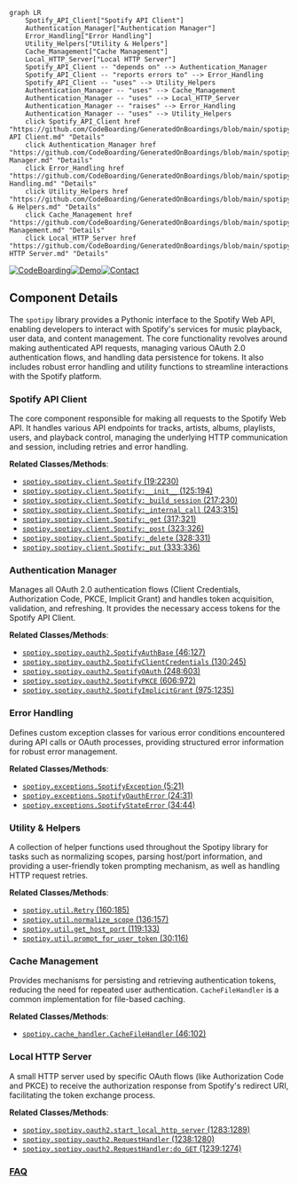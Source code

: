 ```mermaid
graph LR
    Spotify_API_Client["Spotify API Client"]
    Authentication_Manager["Authentication Manager"]
    Error_Handling["Error Handling"]
    Utility_Helpers["Utility & Helpers"]
    Cache_Management["Cache Management"]
    Local_HTTP_Server["Local HTTP Server"]
    Spotify_API_Client -- "depends on" --> Authentication_Manager
    Spotify_API_Client -- "reports errors to" --> Error_Handling
    Spotify_API_Client -- "uses" --> Utility_Helpers
    Authentication_Manager -- "uses" --> Cache_Management
    Authentication_Manager -- "uses" --> Local_HTTP_Server
    Authentication_Manager -- "raises" --> Error_Handling
    Authentication_Manager -- "uses" --> Utility_Helpers
    click Spotify_API_Client href "https://github.com/CodeBoarding/GeneratedOnBoardings/blob/main/spotipy/Spotify API Client.md" "Details"
    click Authentication_Manager href "https://github.com/CodeBoarding/GeneratedOnBoardings/blob/main/spotipy/Authentication Manager.md" "Details"
    click Error_Handling href "https://github.com/CodeBoarding/GeneratedOnBoardings/blob/main/spotipy/Error Handling.md" "Details"
    click Utility_Helpers href "https://github.com/CodeBoarding/GeneratedOnBoardings/blob/main/spotipy/Utility & Helpers.md" "Details"
    click Cache_Management href "https://github.com/CodeBoarding/GeneratedOnBoardings/blob/main/spotipy/Cache Management.md" "Details"
    click Local_HTTP_Server href "https://github.com/CodeBoarding/GeneratedOnBoardings/blob/main/spotipy/Local HTTP Server.md" "Details"
```
[![CodeBoarding](https://img.shields.io/badge/Generated%20by-CodeBoarding-9cf?style=flat-square)](https://github.com/CodeBoarding/GeneratedOnBoardings)[![Demo](https://img.shields.io/badge/Try%20our-Demo-blue?style=flat-square)](https://www.codeboarding.org/demo)[![Contact](https://img.shields.io/badge/Contact%20us%20-%20contact@codeboarding.org-lightgrey?style=flat-square)](mailto:contact@codeboarding.org)

## Component Details

The `spotipy` library provides a Pythonic interface to the Spotify Web API, enabling developers to interact with Spotify's services for music playback, user data, and content management. The core functionality revolves around making authenticated API requests, managing various OAuth 2.0 authentication flows, and handling data persistence for tokens. It also includes robust error handling and utility functions to streamline interactions with the Spotify platform.

### Spotify API Client
The core component responsible for making all requests to the Spotify Web API. It handles various API endpoints for tracks, artists, albums, playlists, users, and playback control, managing the underlying HTTP communication and session, including retries and error handling.


**Related Classes/Methods**:

- <a href="https://github.com/spotipy-dev/spotipy/blob/master/spotipy/client.py#L19-L2230" target="_blank" rel="noopener noreferrer">`spotipy.spotipy.client.Spotify` (19:2230)</a>
- <a href="https://github.com/spotipy-dev/spotipy/blob/master/spotipy/client.py#L125-L194" target="_blank" rel="noopener noreferrer">`spotipy.spotipy.client.Spotify:__init__` (125:194)</a>
- <a href="https://github.com/spotipy-dev/spotipy/blob/master/spotipy/client.py#L217-L230" target="_blank" rel="noopener noreferrer">`spotipy.spotipy.client.Spotify:_build_session` (217:230)</a>
- <a href="https://github.com/spotipy-dev/spotipy/blob/master/spotipy/client.py#L243-L315" target="_blank" rel="noopener noreferrer">`spotipy.spotipy.client.Spotify:_internal_call` (243:315)</a>
- <a href="https://github.com/spotipy-dev/spotipy/blob/master/spotipy/client.py#L317-L321" target="_blank" rel="noopener noreferrer">`spotipy.spotipy.client.Spotify:_get` (317:321)</a>
- <a href="https://github.com/spotipy-dev/spotipy/blob/master/spotipy/client.py#L323-L326" target="_blank" rel="noopener noreferrer">`spotipy.spotipy.client.Spotify:_post` (323:326)</a>
- <a href="https://github.com/spotipy-dev/spotipy/blob/master/spotipy/client.py#L328-L331" target="_blank" rel="noopener noreferrer">`spotipy.spotipy.client.Spotify:_delete` (328:331)</a>
- <a href="https://github.com/spotipy-dev/spotipy/blob/master/spotipy/client.py#L333-L336" target="_blank" rel="noopener noreferrer">`spotipy.spotipy.client.Spotify:_put` (333:336)</a>


### Authentication Manager
Manages all OAuth 2.0 authentication flows (Client Credentials, Authorization Code, PKCE, Implicit Grant) and handles token acquisition, validation, and refreshing. It provides the necessary access tokens for the Spotify API Client.


**Related Classes/Methods**:

- <a href="https://github.com/spotipy-dev/spotipy/blob/master/spotipy/oauth2.py#L46-L127" target="_blank" rel="noopener noreferrer">`spotipy.spotipy.oauth2.SpotifyAuthBase` (46:127)</a>
- <a href="https://github.com/spotipy-dev/spotipy/blob/master/spotipy/oauth2.py#L130-L245" target="_blank" rel="noopener noreferrer">`spotipy.spotipy.oauth2.SpotifyClientCredentials` (130:245)</a>
- <a href="https://github.com/spotipy-dev/spotipy/blob/master/spotipy/oauth2.py#L248-L603" target="_blank" rel="noopener noreferrer">`spotipy.spotipy.oauth2.SpotifyOAuth` (248:603)</a>
- <a href="https://github.com/spotipy-dev/spotipy/blob/master/spotipy/oauth2.py#L606-L972" target="_blank" rel="noopener noreferrer">`spotipy.spotipy.oauth2.SpotifyPKCE` (606:972)</a>
- <a href="https://github.com/spotipy-dev/spotipy/blob/master/spotipy/oauth2.py#L975-L1235" target="_blank" rel="noopener noreferrer">`spotipy.spotipy.oauth2.SpotifyImplicitGrant` (975:1235)</a>


### Error Handling
Defines custom exception classes for various error conditions encountered during API calls or OAuth processes, providing structured error information for robust error management.


**Related Classes/Methods**:

- <a href="https://github.com/spotipy-dev/spotipy/blob/master/spotipy/exceptions.py#L5-L21" target="_blank" rel="noopener noreferrer">`spotipy.exceptions.SpotifyException` (5:21)</a>
- <a href="https://github.com/spotipy-dev/spotipy/blob/master/spotipy/exceptions.py#L24-L31" target="_blank" rel="noopener noreferrer">`spotipy.exceptions.SpotifyOauthError` (24:31)</a>
- <a href="https://github.com/spotipy-dev/spotipy/blob/master/spotipy/exceptions.py#L34-L44" target="_blank" rel="noopener noreferrer">`spotipy.exceptions.SpotifyStateError` (34:44)</a>


### Utility & Helpers
A collection of helper functions used throughout the Spotipy library for tasks such as normalizing scopes, parsing host/port information, and providing a user-friendly token prompting mechanism, as well as handling HTTP request retries.


**Related Classes/Methods**:

- <a href="https://github.com/spotipy-dev/spotipy/blob/master/spotipy/util.py#L160-L185" target="_blank" rel="noopener noreferrer">`spotipy.util.Retry` (160:185)</a>
- <a href="https://github.com/spotipy-dev/spotipy/blob/master/spotipy/util.py#L136-L157" target="_blank" rel="noopener noreferrer">`spotipy.util.normalize_scope` (136:157)</a>
- <a href="https://github.com/spotipy-dev/spotipy/blob/master/spotipy/util.py#L119-L133" target="_blank" rel="noopener noreferrer">`spotipy.util.get_host_port` (119:133)</a>
- <a href="https://github.com/spotipy-dev/spotipy/blob/master/spotipy/util.py#L30-L116" target="_blank" rel="noopener noreferrer">`spotipy.util.prompt_for_user_token` (30:116)</a>


### Cache Management
Provides mechanisms for persisting and retrieving authentication tokens, reducing the need for repeated user authentication. `CacheFileHandler` is a common implementation for file-based caching.


**Related Classes/Methods**:

- <a href="https://github.com/spotipy-dev/spotipy/blob/master/spotipy/cache_handler.py#L46-L102" target="_blank" rel="noopener noreferrer">`spotipy.cache_handler.CacheFileHandler` (46:102)</a>


### Local HTTP Server
A small HTTP server used by specific OAuth flows (like Authorization Code and PKCE) to receive the authorization response from Spotify's redirect URI, facilitating the token exchange process.


**Related Classes/Methods**:

- <a href="https://github.com/spotipy-dev/spotipy/blob/master/spotipy/oauth2.py#L1283-L1289" target="_blank" rel="noopener noreferrer">`spotipy.spotipy.oauth2.start_local_http_server` (1283:1289)</a>
- <a href="https://github.com/spotipy-dev/spotipy/blob/master/spotipy/oauth2.py#L1238-L1280" target="_blank" rel="noopener noreferrer">`spotipy.spotipy.oauth2.RequestHandler` (1238:1280)</a>
- <a href="https://github.com/spotipy-dev/spotipy/blob/master/spotipy/oauth2.py#L1239-L1274" target="_blank" rel="noopener noreferrer">`spotipy.spotipy.oauth2.RequestHandler:do_GET` (1239:1274)</a>




### [FAQ](https://github.com/CodeBoarding/GeneratedOnBoardings/tree/main?tab=readme-ov-file#faq)